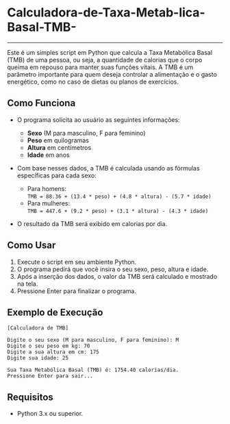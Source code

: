 # Calculadora-de-Taxa-Metab-lica-Basal-TMB-
---

Este é um simples script em Python que calcula a Taxa Metabólica Basal (TMB) de uma pessoa, ou seja, a quantidade de calorias que o corpo queima em repouso para manter suas funções vitais. A TMB é um parâmetro importante para quem deseja controlar a alimentação e o gasto energético, como no caso de dietas ou planos de exercícios.

## Como Funciona

- O programa solicita ao usuário as seguintes informações:
  - **Sexo** (M para masculino, F para feminino)
  - **Peso** em quilogramas
  - **Altura** em centímetros
  - **Idade** em anos

- Com base nesses dados, a TMB é calculada usando as fórmulas específicas para cada sexo:
  - Para homens:  
    `TMB = 88.36 + (13.4 * peso) + (4.8 * altura) - (5.7 * idade)`
  - Para mulheres:  
    `TMB = 447.6 + (9.2 * peso) + (3.1 * altura) - (4.3 * idade)`

- O resultado da TMB será exibido em calorias por dia.

## Como Usar

1. Execute o script em seu ambiente Python.
2. O programa pedirá que você insira o seu sexo, peso, altura e idade.
3. Após a inserção dos dados, o valor da TMB será calculado e mostrado na tela.
4. Pressione Enter para finalizar o programa.

## Exemplo de Execução

```text
[Calculadora de TMB]

Digite o seu sexo (M para masculino, F para feminino): M
Digite o seu peso em kg: 70
Digite a sua altura em cm: 175
Digite sua idade: 25

Sua Taxa Metabólica Basal (TMB) é: 1754.40 calorias/dia.
Pressione Enter para sair...
```

## Requisitos

- Python 3.x ou superior.
